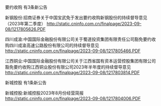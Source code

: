 要约收购 有3条新公告 

新钢股份:招商证券关于中国宝武免于发出要约收购新钢股份的持续督导意见（2023年第二季度） http://static.cninfo.com.cn/finalpage/2023-09-08/1217805626.PDF 

四川成渝:中国国际金融股份有限公司关于蜀道投资集团有限责任公司豁免要约收购四川成渝高速公路股份有限公司的持续督导意见 http://static.cninfo.com.cn/finalpage/2023-09-08/1217805466.PDF 

江西铜业:中国国际金融股份有限公司关于江西省国有资本运营控股集团有限公司豁免要约收购江西铜业股份有限公司2023年半年度的持续督导意见 http://static.cninfo.com.cn/finalpage/2023-09-08/1217803814.PDF 

新城控股 有1条新公告 

新城控股:新城控股2023年8月份经营简报 http://static.cninfo.com.cn/finalpage/2023-09-08/1217804006.PDF 

